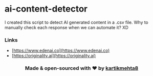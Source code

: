 # ai-content-detector
I created this script to detect AI generated content in a .csv file. Why to manually check each response when we can automate it? XD

### Links
- [https://www.edenai.co](https://www.edenai.co)
- [https://originality.ai](https://originality.ai)

<h3 align="center">
  Made & open-sourced with ❤️ by <a href="https://www.kartikmehta.xyz">kartikmehta8</a>
</h3>
